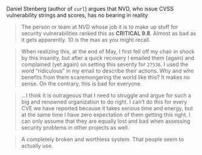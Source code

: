 Daniel Stenberg (author of `curl`) argues that NVD, who issue CVSS vulnerability strings and scores, has no bearing in reality

> The person or team at NVD whose job it is to make up stuff for security vulnerabilities ranked this as **CRITICAL 9.8**. Almost as bad as it gets apparently. 10 is the max as you might recall.

> When realizing this, at the end of May, I first fell off my chair in shock by this insanity, but after a quick recovery I emailed them (again) and complained (yet again) on setting this severity for `27536`. I used the word “ridiculous” in my email to describe their actions. Why and who benefits from them scaremongering the world like this? It makes no sense. On the contrary, this is bad for everyone.

> ...I think it is outrageous that I need to struggle and argue for such a big and renowned organization to do right. I can’t do this for every CVE we have reported because it takes serious time and energy, but at the same time I have zero expectation of them getting this right. I can only assume that they are equally lost and bad when assessing security problems in other projects as well.

> A completely broken and worthless system. That people seem to actually use.